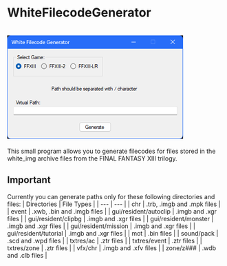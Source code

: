 # WhiteFilecodeGenerator
<br>![Image Text](app-img_repo.png)
<br><br>
This small program allows you to generate filecodes for files stored in the white_img archive files from the FINAL FANTASY XIII trilogy.

## Important
Currently you can generate paths only for these following directories and files:
| Directories | File Types | 
| --- | --- |
| chr | .trb, .imgb and .mpk files |
| event | .xwb, .bin and .imgb files |
| gui/resident/autoclip | .imgb and .xgr files |
| gui/resident/clipbg | .imgb and .xgr files |
| gui/resident/monster | .imgb and .xgr files |
| gui/resident/mission | .imgb and .xgr files |
| gui/resident/tutorial | .imgb and .xgr files |
| mot | .bin files |
| sound/pack | .scd and .wpd files |
| txtres/ac | .ztr files |
| txtres/event | .ztr files |
| txtres/zone | .ztr files |
| vfx/chr | .imgb and .xfv files |
| zone/z### | .wdb and .clb files |
